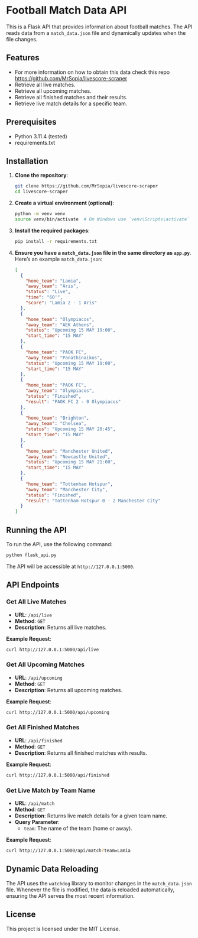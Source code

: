 # Football Match Data API

This is a Flask API that provides information about football matches. The API reads data from a `match_data.json` file and dynamically updates when the file changes.

## Features
- For more information on how to obtain this data check this repo https://github.com/MrSopia/livescore-scraper
- Retrieve all live matches.
- Retrieve all upcoming matches.
- Retrieve all finished matches and their results.
- Retrieve live match details for a specific team.

## Prerequisites

- Python 3.11.4 (tested)
- requirements.txt

## Installation

1. **Clone the repository**:

    ```bash
    git clone https://github.com/MrSopia/livescore-scraper
    cd livescore-scraper
    ```

2. **Create a virtual environment (optional)**:

    ```bash
    python -m venv venv
    source venv/bin/activate  # On Windows use `venv\Scripts\activate`
    ```

3. **Install the required packages**:

    ```bash
    pip install -r requirements.txt
    ```

4. **Ensure you have a `match_data.json` file in the same directory as `app.py`**. Here’s an example `match_data.json`:

    ```json
    [
      {
        "home_team": "Lamia",
        "away_team": "Aris",
        "status": "Live",
        "time": "60'",
        "score": "Lamia 2 - 1 Aris"
      },
      {
        "home_team": "Olympiacos",
        "away_team": "AEK Athens",
        "status": "Upcoming 15 MAY 19:00",
        "start_time": "15 MAY"
      },
      {
        "home_team": "PAOK FC",
        "away_team": "Panathinaikos",
        "status": "Upcoming 15 MAY 19:00",
        "start_time": "15 MAY"
      },
      {
        "home_team": "PAOK FC",
        "away_team": "Olympiacos",
        "status": "Finished",
        "result": "PAOK FC 2 - 0 Olympiacos"
      },
      {
        "home_team": "Brighton",
        "away_team": "Chelsea",
        "status": "Upcoming 15 MAY 20:45",
        "start_time": "15 MAY"
      },
      {
        "home_team": "Manchester United",
        "away_team": "Newcastle United",
        "status": "Upcoming 15 MAY 21:00",
        "start_time": "15 MAY"
      },
      {
        "home_team": "Tottenham Hotspur",
        "away_team": "Manchester City",
        "status": "Finished",
        "result": "Tottenham Hotspur 0 - 2 Manchester City"
      }
    ]
    ```

## Running the API

To run the API, use the following command:

```bash
python flask_api.py
```

The API will be accessible at `http://127.0.0.1:5000`.

## API Endpoints

### Get All Live Matches

- **URL**: `/api/live`
- **Method**: `GET`
- **Description**: Returns all live matches.

**Example Request**:

``` bash
curl http://127.0.0.1:5000/api/live
```

### Get All Upcoming Matches

- **URL**: `/api/upcoming`
- **Method**: `GET`
- **Description**: Returns all upcoming matches.

**Example Request**:

``` bash
curl http://127.0.0.1:5000/api/upcoming
```

### Get All Finished Matches

- **URL**: `/api/finished`
- **Method**: `GET`
- **Description**: Returns all finished matches with results.

**Example Request**:

``` bash
curl http://127.0.0.1:5000/api/finished
```

### Get Live Match by Team Name

- **URL**: `/api/match`
- **Method**: `GET`
- **Description**: Returns live match details for a given team name.
- **Query Parameter**:
  - `team`: The name of the team (home or away).

**Example Request**:

``` bash
curl http://127.0.0.1:5000/api/match?team=Lamia
```

## Dynamic Data Reloading

The API uses the `watchdog` library to monitor changes in the `match_data.json` file. Whenever the file is modified, the data is reloaded automatically, ensuring the API serves the most recent information.

## License

This project is licensed under the MIT License.
